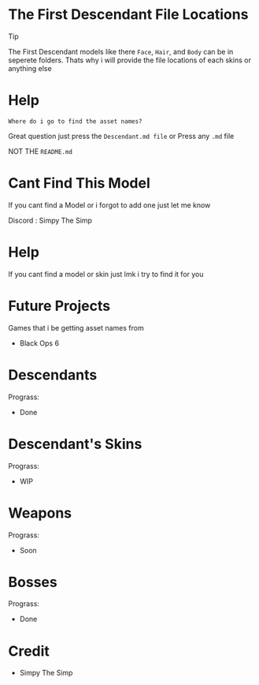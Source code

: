 # The First Descendant File Locations

> [!TIP]
> 
>  The First Descendant models like there `Face`, `Hair`, and `Body` can be in seperete folders. Thats why i will provide the file locations of each skins or anything else 

# Help
`Where do i go to find the asset names?`


Great question just press the `Descendant.md file` or Press any `.md` file 

NOT THE `README.md`


# Cant Find This Model
 If you cant find a Model or i forgot to add one just let me know  

 Discord : Simpy The Simp 

# Help
 If you cant find a model or skin just lmk i try to find it for you 

 

# Future Projects
Games that i be getting asset names from
  
 - Black Ops 6


# Descendants 
 Prograss:
- Done


# Descendant's Skins 
 Prograss:
- WIP


# Weapons
 Prograss:
- Soon


# Bosses 
 Prograss: 
 - Done 




# Credit 
- Simpy The Simp 
